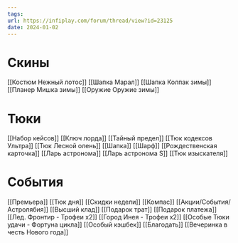```yaml
---
tags: 
url: https://infiplay.com/forum/thread/view?id=23125
date: 2024-01-02
---
```

# Скины
[[Костюм Нежный лотос]]
[[Шапка Марал]]
[[Шапка Колпак зимы]]
[[Планер Мишка зимы]]
[[Оружие Оружие зимы]]

# Тюки

[[Набор кейсов]]
[[Ключ лорда]]
[[Тайный предел]]
[[Тюк кодексов Ультра]]
[[Тюк Лесной олень]]
[[Шапка]]
[[Шарф]]
[[Рождественская карточка]]
[[Ларь астронома]]
[[Ларь астронома S]]
[[Тюк изыскателя]]

# События
[[Премьера]]
[[Тюк дня]]
[[Скидки недели]]
[[Компас]]
[[Акции/События/Астролябия]]
[[Высший клад]]
[[Подарок трат]]
[[Подарок платежа]]
[[Лед. Фронтир - Трофеи х2]]
[[Город Инея  - Трофеи х2]]
[[Особые Тюки удачи - Фортуна цикла]]
[[Особый кэшбек]]
[[Благодать]]
[[Вечеринка в честь Нового года]]


